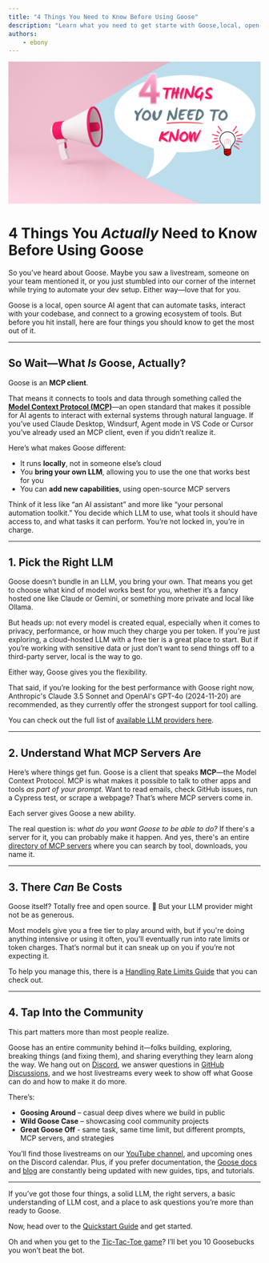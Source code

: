 ```yaml
---
title: "4 Things You Need to Know Before Using Goose"
description: "Learn what you need to get starte with Goose,local, open-source, and powered by the LLM of choice."
authors: 
    - ebony
---
```

![blog cover](cover.png)

# 4 Things You *Actually* Need to Know Before Using Goose

So you’ve heard about Goose. Maybe you saw a livestream, someone on your team mentioned it, or you just stumbled into our corner of the internet while trying to automate your dev setup.  Either way—love that for you.

Goose is a local, open source AI agent that can automate tasks, interact with your codebase, and connect to a growing ecosystem of tools. But before you hit install, here are four things you should know to get the most out of it.


<!-- truncate -->

---

## So Wait—What *Is* Goose, Actually?

Goose is an **MCP client**.

That means it connects to tools and data through something called the [**Model Context Protocol (MCP)**](https://www.anthropic.com/news/model-context-protocol)—an open standard that makes it possible for AI agents to interact with external systems through natural language. If you’ve used Claude Desktop, Windsurf, Agent mode in VS Code or Cursor you’ve already used an MCP client, even if you didn’t realize it.

Here’s what makes Goose different:

- It runs **locally**, not in someone else’s cloud
- You **bring your own LLM**, allowing you to use the one that works best for you
- You can **add new capabilities**, using open-source MCP servers

Think of it less like “an AI assistant” and more like “your personal automation toolkit.” You decide which LLM to use, what tools it should have access to, and what tasks it can perform. You’re not locked in, you’re in charge.

---

## 1. Pick the Right LLM

Goose doesn’t bundle in an LLM, you bring your own. That means you get to choose what kind of model works best for you, whether it’s a fancy hosted one like Claude or Gemini, or something more private and local like Ollama.

But heads up: not every model is created equal, especially when it comes to privacy, performance, or how much they charge you per token. If you're just exploring, a cloud-hosted LLM with a free tier is a great place to start. But if you’re working with sensitive data or just don’t want to send things off to a third-party server, local is the way to go.

Either way, Goose gives you the flexibility.

That said, if you’re looking for the best performance with Goose right now, Anthropic's Claude 3.5 Sonnet and OpenAI's GPT-4o (2024-11-20) are recommended, as they currently offer the strongest support for tool calling.

You can check out the full list of [available LLM providers here](https://block.github.io/goose/docs/getting-started/providers#available-providers).

---

## 2. Understand What MCP Servers Are

Here’s where things get fun. Goose is a client that speaks **MCP**—the Model Context Protocol. MCP is what makes it possible to talk to other apps and tools *as part of your prompt*. Want to read emails, check GitHub issues, run a Cypress test, or scrape a webpage? That’s where MCP servers come in.

Each server gives Goose a new ability.

The real question is: *what do you want Goose to be able to do?* If there's a server for it, you can probably make it happen. And yes, there's an entire [directory of MCP servers](https://glama.ai/mcp/servers) where you can search by tool, downloads, you name it.

---

## 3. There *Can* Be Costs

Goose itself? Totally free and open source. 🎉 But your LLM provider might not be as generous.

Most models give you a free tier to play around with, but if you're doing anything intensive or using it often, you’ll eventually run into rate limits or token charges. That’s normal but it can sneak up on you if you’re not expecting it.

To help you manage this, there is a [Handling Rate Limits Guide](https://block.github.io/goose/docs/guides/handling-llm-rate-limits-with-goose/) that you can check out. 

---

## 4. Tap Into the Community 

This part matters more than most people realize.

Goose has an entire community behind it—folks building, exploring, breaking things (and fixing them), and sharing everything they learn along the way. We hang out on [Discord](https://discord.gg/7GaTvbDwga), we answer questions in [GitHub Discussions](https://github.com/block/goose/discussions), and we host livestreams every week to show off what Goose can do and how to make it do more.

There’s:

- **Goosing Around** – casual deep dives where we build in public  
- **Wild Goose Case** – showcasing cool community projects
- **Great Goose Off** - same task, same time limit, but different prompts, MCP servers, and strategies

You’ll find those livestreams on our [YouTube channel](https://www.youtube.com/@blockopensource/streams), and upcoming ones on the Discord calendar. Plus, if you prefer documentation, the [Goose docs](https://block.github.io/goose/) and [blog](https://block.github.io/goose/blog) are constantly being updated with new guides, tips, and tutorials.

---

If you’ve got those four things, a solid LLM, the right servers, a basic understanding of LLM cost, and a place to ask questions you’re more than ready to Goose.

Now, head over to the [Quickstart Guide](https://block.github.io/goose/docs/quickstart) and get started.  

Oh and when you get to the [Tic-Tac-Toe game](https://block.github.io/goose/docs/quickstart/#write-prompt)?
I’ll bet you 10 Goosebucks you won’t beat the bot. 



<head>
  <meta property="og:title" content="4 Things You Need to Know Before Using Goose" />
  <meta property="og:type" content="article" />
  <meta property="og:url" content="https://block.github.io/goose/blog/2025/04/22/community-bestcodes" />
  <meta property="og:description" content="Learn what you need to get starte with Goose,local, open-source, and powered by the LLM of choice." />
  <meta property="og:image" content="https://block.github.io/goose/assets/images/cover-2ba7c2e15786be2db6108c91d27dc1ec.png" />
  <meta name="twitter:card" content="summary_large_image" />
  <meta property="twitter:domain" content="block.github.io/goose" />
  <meta name="twitter:title" content="4 Things You Need to Know Before Using Goose" />
  <meta name="twitter:description" content="Learn what you need to get starte with Goose,local, open-source, and powered by the LLM of choice." />
  <meta name="twitter:image" content="https://block.github.io/goose/assets/images/cover-2ba7c2e15786be2db6108c91d27dc1ec.png" />
</head>